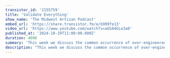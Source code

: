 ```yaml
---
transistor_id: '2155759'
title: 'Validate Everything'
show_name: 'The Midwest Artisan Podcast'
embed_url: 'https://share.transistor.fm/e/b999fe13'
video_url: 'https://www.youtube.com/watch?v=aGSA4GLe3a0'
published_at: '2024-10-29T11:00:00.000Z'
duration: 4096
summary: 'This week we discuss the common occurrence of over-engineered abstractions, digging into post-request logic without losing our minds,&nbsp; analytics, and securing digital assets.Show Links:Mergeloop - https://mergeloop.dev/Zendesk Breach - https://therecord.media/internet-archive-alleged-zendesk-account-breachHeap Analytics - https://www.heap.io/'
description: "This week we discuss the common occurrence of over-engineered abstractions, digging into post-request logic without losing our minds,\_ analytics, and securing digital assets.Show Links:Mergeloop - https://mergeloop.dev/Zendesk Breach - https://therecord.media/internet-archive-alleged-zendesk-account-breachHeap Analytics - https://www.heap.io/"
---
```

